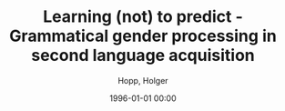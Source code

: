 ---
layout: post
title: Learning (not) to predict - Grammatical gender processing in second language acquisition

date: 1996-01-01 00:00
author: Hopp, Holger
tags: ["l2 processing","gender","instruction","morphosyntax"]
journal: Second Language Research

link: https://doi.org/10.1177/0267658315624960

year: 2016
---